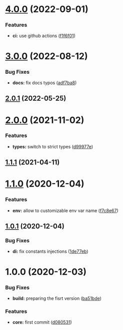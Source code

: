 # [4.0.0](https://github.com/nfroidure/ftp-service/compare/v3.0.0...v4.0.0) (2022-09-01)


### Features

* **ci:** use github actions ([f1f6f01](https://github.com/nfroidure/ftp-service/commit/f1f6f011429d0eca33db0e355f2a681973f1ba48))



# [3.0.0](https://github.com/nfroidure/ftp-service/compare/v2.0.0...v3.0.0) (2022-08-12)


### Bug Fixes

* **docs:** fix docs typos ([adf7ba8](https://github.com/nfroidure/ftp-service/commit/adf7ba808df80175506a807f46fa2556b670bf57))



## [2.0.1](https://github.com/nfroidure/ftp-service/compare/v2.0.0...v2.0.1) (2022-05-25)



# [2.0.0](https://github.com/nfroidure/ftp-service/compare/v1.1.1...v2.0.0) (2021-11-02)


### Features

* **types:** switch to strict types ([d99977e](https://github.com/nfroidure/ftp-service/commit/d99977eb0dae9abf6eb6c4d400f44dec27323d48))



## [1.1.1](https://github.com/nfroidure/ftp-service/compare/v1.1.0...v1.1.1) (2021-04-11)



# [1.1.0](https://github.com/nfroidure/ftp-service/compare/v1.0.1...v1.1.0) (2020-12-04)


### Features

* **env:** allow to customizable env var name ([f7c8e67](https://github.com/nfroidure/ftp-service/commit/f7c8e67d1784c578ef526a4f0249251b281eb037))



## [1.0.1](https://github.com/nfroidure/ftp-service/compare/v1.0.0...v1.0.1) (2020-12-04)


### Bug Fixes

* **di:** fix constants injections ([1de77eb](https://github.com/nfroidure/ftp-service/commit/1de77eb9daabd279d4083d48da6a69a9ff9ee9c2))



# 1.0.0 (2020-12-03)


### Bug Fixes

* **build:** preparing the fisrt version ([ba51bde](https://github.com/nfroidure/ftp-service/commit/ba51bde57d17da84b9e3c1dcfc6d4570410731f7))


### Features

* **core:** first commit ([d080531](https://github.com/nfroidure/ftp-service/commit/d080531fd24c2308a43fb536236df9905e571fce))



